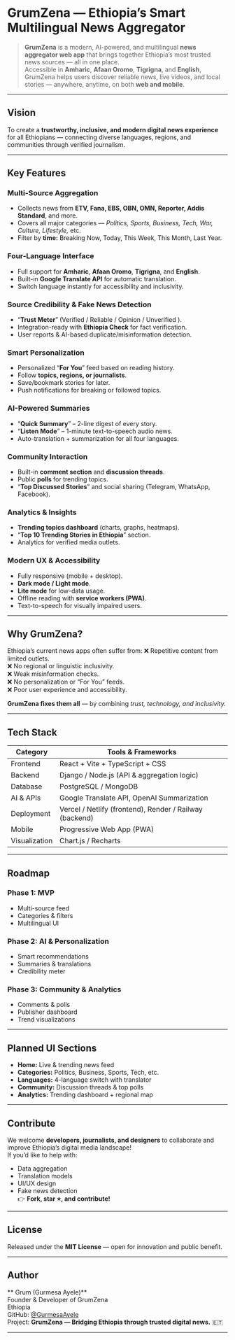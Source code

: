 #  GrumZena — Ethiopia’s Smart Multilingual News Aggregator

> **GrumZena** is a modern, AI-powered, and multilingual **news aggregator web app** that brings together Ethiopia’s most trusted news sources — all in one place.  
> Accessible in **Amharic**, **Afaan Oromo**, **Tigrigna**, and **English**, GrumZena helps users discover reliable news, live videos, and local stories — anywhere, anytime, on both **web and mobile**.

---

##  Vision

To create a **trustworthy, inclusive, and modern digital news experience** for all Ethiopians — connecting diverse languages, regions, and communities through verified journalism.

---

##  Key Features

###  Multi-Source Aggregation
- Collects news from **ETV, Fana, EBS, OBN, OMN, Reporter, Addis Standard**, and more.
- Covers all major categories — *Politics, Sports, Business, Tech, War, Culture, Lifestyle,* etc.
- Filter by **time:** Breaking Now, Today, This Week, This Month, Last Year.

###  Four-Language Interface
- Full support for **Amharic**, **Afaan Oromo**, **Tigrigna**, and **English**.
- Built-in **Google Translate API** for automatic translation.
- Switch language instantly for accessibility and inclusivity.

###  Source Credibility & Fake News Detection
- “**Trust Meter**” (Verified  / Reliable / Opinion / Unverified ).
- Integration-ready with **Ethiopia Check** for fact verification.
- User reports & AI-based duplicate/misinformation detection.

###  Smart Personalization
- Personalized “**For You**” feed based on reading history.
- Follow **topics, regions, or journalists**.
- Save/bookmark stories for later.
- Push notifications for breaking or followed topics.

###  AI-Powered Summaries
- “**Quick Summary**” – 2-line digest of every story.
- “**Listen Mode**” – 1-minute text-to-speech audio news.
- Auto-translation + summarization for all four languages.

###  Community Interaction
- Built-in **comment section** and **discussion threads**.
- Public **polls** for trending topics.
- “**Top Discussed Stories**” and social sharing (Telegram, WhatsApp, Facebook).

###  Analytics & Insights
- **Trending topics dashboard** (charts, graphs, heatmaps).
- “**Top 10 Trending Stories in Ethiopia**” section.
- Analytics for verified media outlets.

###  Modern UX & Accessibility
- Fully responsive (mobile + desktop).
- **Dark mode / Light mode**.
- **Lite mode** for low-data usage.
- Offline reading with **service workers (PWA)**.
- Text-to-speech for visually impaired users.

---

##  Why GrumZena?

Ethiopia’s current news apps often suffer from:
❌ Repetitive content from limited outlets.  
❌ No regional or linguistic inclusivity.  
❌ Weak misinformation checks.  
❌ No personalization or “For You” feeds.  
❌ Poor user experience and accessibility.  

 **GrumZena fixes them all** — by combining *trust, technology, and inclusivity.*

---

##  Tech Stack

| Category | Tools & Frameworks |
|-----------|-------------------|
| Frontend | React + Vite + TypeScript + CSS |
| Backend | Django / Node.js (API & aggregation logic) |
| Database | PostgreSQL / MongoDB |
| AI & APIs | Google Translate API, OpenAI Summarization |
| Deployment | Vercel / Netlify (frontend), Render / Railway (backend) |
| Mobile | Progressive Web App (PWA) |
| Visualization | Chart.js / Recharts |

---

##  Roadmap

### Phase 1: MVP 
- Multi-source feed  
- Categories & filters  
- Multilingual UI  

### Phase 2: AI & Personalization 
- Smart recommendations  
- Summaries & translations  
- Credibility meter  

### Phase 3: Community & Analytics 
- Comments & polls  
- Publisher dashboard  
- Trend visualizations  

---

##  Planned UI Sections
-  **Home:** Live & trending news feed  
-  **Categories:** Politics, Business, Sports, Tech, etc.  
-  **Languages:** 4-language switch with translator  
-  **Community:** Discussion threads & top polls  
-  **Analytics:** Trending dashboard + regional map  

---

##  Contribute

We welcome **developers, journalists, and designers** to collaborate and improve Ethiopia’s digital media landscape!  
If you’d like to help with:
- Data aggregation
- Translation models
- UI/UX design
- Fake news detection  
👉 **Fork, star ⭐, and contribute!**

---

##  License

Released under the **MIT License** — open for innovation and public benefit.

---

##  Author

** Grum (Gurmesa Ayele)**  
Founder & Developer of GrumZena  
 Ethiopia  
GitHub: [@GurmesaAyele](https://github.com/GurmesaAyele)  
Project: **GrumZena — Bridging Ethiopia through trusted digital news.** 🇪🇹  

---

